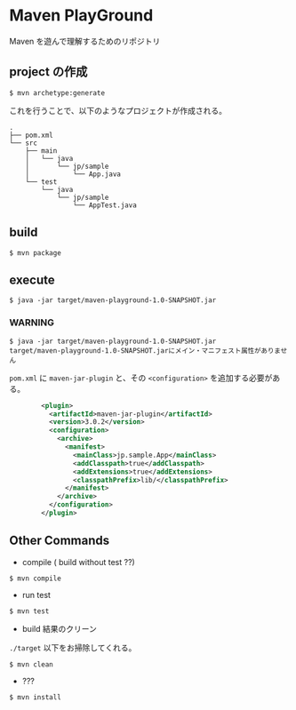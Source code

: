 # Maven PlayGround

Maven を遊んで理解するためのリポジトリ

## project の作成

```shell
$ mvn archetype:generate
```

これを行うことで、以下のようなプロジェクトが作成される。

```
.
├── pom.xml
└── src
    ├── main
    │   └── java
    │       └── jp/sample
    │           └── App.java
    └── test
        └── java
            └── jp/sample
                └── AppTest.java
```

## build

```
$ mvn package
```

## execute

```
$ java -jar target/maven-playground-1.0-SNAPSHOT.jar
```

### WARNING

```
$ java -jar target/maven-playground-1.0-SNAPSHOT.jar
target/maven-playground-1.0-SNAPSHOT.jarにメイン・マニフェスト属性がありません
```

`pom.xml` に `maven-jar-plugin` と、その `<configuration>` を追加する必要がある。

```pom.xml
        <plugin>
          <artifactId>maven-jar-plugin</artifactId>
          <version>3.0.2</version>
          <configuration>
            <archive>
              <manifest>
                <mainClass>jp.sample.App</mainClass>
                <addClasspath>true</addClasspath>
                <addExtensions>true</addExtensions>
                <classpathPrefix>lib/</classpathPrefix>
              </manifest>
            </archive>
          </configuration>
        </plugin>
```

## Other Commands

* compile ( build without test ??)

```
$ mvn compile
```

* run test

```
$ mvn test
```

* build 結果のクリーン

`./target` 以下をお掃除してくれる。

```
$ mvn clean
```

* ???

```
$ mvn install
```
